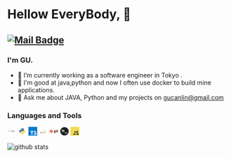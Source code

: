 # Hellow EveryBody, 👋 

[![Mail Badge](https://img.shields.io/badge/-gucanlin@gmail.com-c14438?style=flat-square&logo=Gmail&logoColor=white&link=mailto:gucanlin@gmail.com)](mailto:gucanlin@gmail.com)
 ---
### I'm GU.

- 🔭 I’m currently working as a software engineer in Tokyo .
- 🙋 I'm good at java,python and now I often use docker to build mine applications.
- 💬 Ask me about JAVA, Python and my projects on gucanlin@gmail.com

### Languages and Tools
<code><img height="20" src="https://raw.githubusercontent.com/github/explore/80688e429a7d4ef2fca1e82350fe8e3517d3494d/topics/java/java.png"></code>
<code><img height="20" src="https://raw.githubusercontent.com/github/explore/80688e429a7d4ef2fca1e82350fe8e3517d3494d/topics/python/python.png"></code>
<code><img height="20" src="https://raw.githubusercontent.com/github/explore/80688e429a7d4ef2fca1e82350fe8e3517d3494d/topics/typescript/typescript.png"></code>
<code><img height="20" src="https://raw.githubusercontent.com/github/explore/80688e429a7d4ef2fca1e82350fe8e3517d3494d/topics/mysql/mysql.png"></code>
<code><img height="20" src="https://raw.githubusercontent.com/github/explore/80688e429a7d4ef2fca1e82350fe8e3517d3494d/topics/git/git.png"></code>
<code><img height="20" src="https://raw.githubusercontent.com/github/explore/80688e429a7d4ef2fca1e82350fe8e3517d3494d/topics/terminal/terminal.png"></code>
<code><img height="20" src="https://raw.githubusercontent.com/github/explore/80688e429a7d4ef2fca1e82350fe8e3517d3494d/topics/javascript/javascript.png"></code>

![github stats](https://github-readme-stats.vercel.app/api?username=gclsgithub&show_icons=true)
